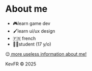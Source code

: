 
<h1>About me</h1>

* 🎮learn game dev
* 🖌️learn ui/ux design 
* 🇫🇷 french
* 👨‍🎓student (17 y/o)


😉<a href="https://kevfr8.github.io/"> more useless information about me!</a>

KevFR © 2025
